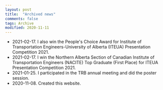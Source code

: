 ```yaml
---
layout: post
title:  "Archived news"
comments: false
tags: Archive
modified: 2020-11-11
---
```

- 2021-02-17. I also win the People's Choice Award for Institute of Transportation Engineers-University of Alberta (ITEUA) Presentation Competition 2021.   
- 2021-02-17. I win the Northern Alberta Section of Canadian Institute of Transportation Engineers (NACITE) Top Graduate (First Place) for ITEUA Presentation Competition 2021.
- 2021-01-25. I participated in the TRB annual meeting and did the poster session.
- 2020-11-08. Created this website.  
